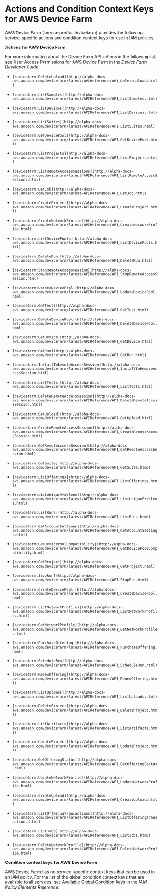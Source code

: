 # Actions and Condition Context Keys for AWS Device Farm<a name="list_devicefarm"></a>

AWS Device Farm \(service prefix: devicefarm\) provides the following service\-specific actions and condition context keys for use in IAM policies\.

**Actions for AWS Device Farm**

For more information about the Device Farm API actions in the following list, see [User Access Permissions for AWS Device Farm](http://alpha-docs-aws.amazon.com/devicefarm/latest/developerguide/permissions.html) in the *Device Farm Developer Guide*\.

+ `[devicefarm:DeleteUpload](http://alpha-docs-aws.amazon.com/devicefarm/latest/APIReference/API_DeleteUpload.html)`

+ `[devicefarm:ListSamples](http://alpha-docs-aws.amazon.com/devicefarm/latest/APIReference/API_ListSamples.html)`

+ `[devicefarm:ListDevices](http://alpha-docs-aws.amazon.com/devicefarm/latest/APIReference/API_ListDevices.html)`

+ `[devicefarm:ListSuites](http://alpha-docs-aws.amazon.com/devicefarm/latest/APIReference/API_ListSuites.html)`

+ `[devicefarm:GetDevicePool](http://alpha-docs-aws.amazon.com/devicefarm/latest/APIReference/API_GetDevicePool.html)`

+ `[devicefarm:ListProjects](http://alpha-docs-aws.amazon.com/devicefarm/latest/APIReference/API_ListProjects.html)`

+ `[devicefarm:ListRemoteAccessSessions](http://alpha-docs-aws.amazon.com/devicefarm/latest/APIReference/API_ListRemoteAccessSessions.html)`

+ `[devicefarm:GetJob](http://alpha-docs-aws.amazon.com/devicefarm/latest/APIReference/API_GetJob.html)`

+ `[devicefarm:CreateProject](http://alpha-docs-aws.amazon.com/devicefarm/latest/APIReference/API_CreateProject.html)`

+ `[devicefarm:CreateNetworkProfile](http://alpha-docs-aws.amazon.com/devicefarm/latest/APIReference/API_CreateNetworkProfile.html)`

+ `[devicefarm:ListDevicePools](http://alpha-docs-aws.amazon.com/devicefarm/latest/APIReference/API_ListDevicePools.html)`

+ `[devicefarm:DeleteRun](http://alpha-docs-aws.amazon.com/devicefarm/latest/APIReference/API_DeleteRun.html)`

+ `[devicefarm:StopRemoteAccessSession](http://alpha-docs-aws.amazon.com/devicefarm/latest/APIReference/API_StopRemoteAccessSession.html)`

+ `[devicefarm:UpdateDevicePool](http://alpha-docs-aws.amazon.com/devicefarm/latest/APIReference/API_UpdateDevicePool.html)`

+ `[devicefarm:GetTest](http://alpha-docs-aws.amazon.com/devicefarm/latest/APIReference/API_GetTest.html)`

+ `[devicefarm:DeleteDevicePool](http://alpha-docs-aws.amazon.com/devicefarm/latest/APIReference/API_DeleteDevicePool.html)`

+ `[devicefarm:GetDevice](http://alpha-docs-aws.amazon.com/devicefarm/latest/APIReference/API_GetDevice.html)`

+ `[devicefarm:GetRun](http://alpha-docs-aws.amazon.com/devicefarm/latest/APIReference/API_GetRun.html)`

+ `[devicefarm:InstallToRemoteAccessSession](http://alpha-docs-aws.amazon.com/devicefarm/latest/APIReference/API_InstallToRemoteAccessSession.html)`

+ `[devicefarm:ListTests](http://alpha-docs-aws.amazon.com/devicefarm/latest/APIReference/API_ListTests.html)`

+ `[devicefarm:DeleteRemoteAccessSession](http://alpha-docs-aws.amazon.com/devicefarm/latest/APIReference/API_DeleteRemoteAccessSession.html)`

+ `[devicefarm:GetUpload](http://alpha-docs-aws.amazon.com/devicefarm/latest/APIReference/API_GetUpload.html)`

+ `[devicefarm:CreateRemoteAccessSession](http://alpha-docs-aws.amazon.com/devicefarm/latest/APIReference/API_CreateRemoteAccessSession.html)`

+ `[devicefarm:GetRemoteAccessSession](http://alpha-docs-aws.amazon.com/devicefarm/latest/APIReference/API_GetRemoteAccessSession.html)`

+ `[devicefarm:GetSuite](http://alpha-docs-aws.amazon.com/devicefarm/latest/APIReference/API_GetSuite.html)`

+ `[devicefarm:ListOfferings](http://alpha-docs-aws.amazon.com/devicefarm/latest/APIReference/API_ListOfferings.html)`

+ `[devicefarm:ListUniqueProblems](http://alpha-docs-aws.amazon.com/devicefarm/latest/APIReference/API_ListUniqueProblems.html)`

+ `[devicefarm:ListRuns](http://alpha-docs-aws.amazon.com/devicefarm/latest/APIReference/API_ListRuns.html)`

+ `[devicefarm:GetAccountSettings](http://alpha-docs-aws.amazon.com/devicefarm/latest/APIReference/API_GetAccountSettings.html)`

+ `[devicefarm:GetDevicePoolCompatibility](http://alpha-docs-aws.amazon.com/devicefarm/latest/APIReference/API_GetDevicePoolCompatibility.html)`

+ `[devicefarm:GetProject](http://alpha-docs-aws.amazon.com/devicefarm/latest/APIReference/API_GetProject.html)`

+ `[devicefarm:StopRun](http://alpha-docs-aws.amazon.com/devicefarm/latest/APIReference/API_StopRun.html)`

+ `[devicefarm:CreateDevicePool](http://alpha-docs-aws.amazon.com/devicefarm/latest/APIReference/API_CreateDevicePool.html)`

+ `[devicefarm:ListNetworkProfiles](http://alpha-docs-aws.amazon.com/devicefarm/latest/APIReference/API_ListNetworkProfiles.html)`

+ `[devicefarm:GetNetworkProfile](http://alpha-docs-aws.amazon.com/devicefarm/latest/APIReference/API_GetNetworkProfile.html)`

+ `[devicefarm:PurchaseOffering](http://alpha-docs-aws.amazon.com/devicefarm/latest/APIReference/API_PurchaseOffering.html)`

+ `[devicefarm:ScheduleRun](http://alpha-docs-aws.amazon.com/devicefarm/latest/APIReference/API_ScheduleRun.html)`

+ `[devicefarm:RenewOffering](http://alpha-docs-aws.amazon.com/devicefarm/latest/APIReference/API_RenewOffering.html)`

+ `[devicefarm:ListUploads](http://alpha-docs-aws.amazon.com/devicefarm/latest/APIReference/API_ListUploads.html)`

+ `[devicefarm:DeleteProject](http://alpha-docs-aws.amazon.com/devicefarm/latest/APIReference/API_DeleteProject.html)`

+ `[devicefarm:ListArtifacts](http://alpha-docs-aws.amazon.com/devicefarm/latest/APIReference/API_ListArtifacts.html)`

+ `[devicefarm:UpdateProject](http://alpha-docs-aws.amazon.com/devicefarm/latest/APIReference/API_UpdateProject.html)`

+ `[devicefarm:GetOfferingStatus](http://alpha-docs-aws.amazon.com/devicefarm/latest/APIReference/API_GetOfferingStatus.html)`

+ `[devicefarm:UpdateNetworkProfile](http://alpha-docs-aws.amazon.com/devicefarm/latest/APIReference/API_UpdateNetworkProfile.html)`

+ `[devicefarm:CreateUpload](http://alpha-docs-aws.amazon.com/devicefarm/latest/APIReference/API_CreateUpload.html)`

+ `[devicefarm:ListOfferingTransactions](http://alpha-docs-aws.amazon.com/devicefarm/latest/APIReference/API_ListOfferingTransactions.html)`

+ `[devicefarm:ListJobs](http://alpha-docs-aws.amazon.com/devicefarm/latest/APIReference/API_ListJobs.html)`

+ `[devicefarm:DeleteNetworkProfile](http://alpha-docs-aws.amazon.com/devicefarm/latest/APIReference/API_DeleteNetworkProfile.html)`

**Condition context keys for AWS Device Farm**

AWS Device Farm has no service\-specific context keys that can be used in an IAM policy\. For the list of the global condition context keys that are available to all services, see [Available Global Condition Keys](reference_policies_condition-keys.md#AvailableKeys) in the *IAM Policy Elements Reference*\.